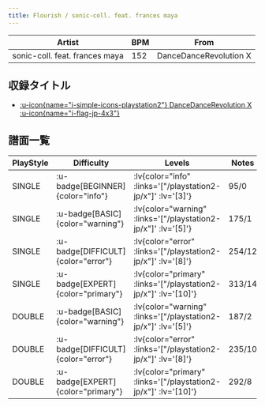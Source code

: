 ```yaml
---
title: Flourish / sonic-coll. feat. frances maya
---
```


|Artist|BPM|From|
|------|---|----|
|sonic-coll. feat. frances maya|152|DanceDanceRevolution X|

## 収録タイトル

- [ :u-icon{name="i-simple-icons-playstation2"} DanceDanceRevolution X :u-icon{name="i-flag-jp-4x3"} ](/playstation2-jp/x)

## 譜面一覧

|PlayStyle|Difficulty|Levels|Notes|Movie|
|---------|----------|------|-----|-----|
|SINGLE| :u-badge[BEGINNER]{color="info"} | :lv{color="info" :links='["/playstation2-jp/x"]' :lv='[3]'} |95/0||
|SINGLE| :u-badge[BASIC]{color="warning"} | :lv{color="warning" :links='["/playstation2-jp/x"]' :lv='[5]'} |175/1||
|SINGLE| :u-badge[DIFFICULT]{color="error"} | :lv{color="error" :links='["/playstation2-jp/x"]' :lv='[8]'} |254/12||
|SINGLE| :u-badge[EXPERT]{color="primary"} | :lv{color="primary" :links='["/playstation2-jp/x"]' :lv='[10]'} |313/14||
|DOUBLE| :u-badge[BASIC]{color="warning"} | :lv{color="warning" :links='["/playstation2-jp/x"]' :lv='[5]'} |187/2||
|DOUBLE| :u-badge[DIFFICULT]{color="error"} | :lv{color="error" :links='["/playstation2-jp/x"]' :lv='[8]'} |235/10||
|DOUBLE| :u-badge[EXPERT]{color="primary"} | :lv{color="primary" :links='["/playstation2-jp/x"]' :lv='[10]'} |292/8||
